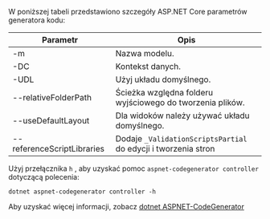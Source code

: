 W poniższej tabeli przedstawiono szczegóły ASP.NET Core parametrów generatora kodu:

| Parametr               | Opis|
| ----------------- | ------------ |
| -m  | Nazwa modelu. |
| -DC  | Kontekst danych. |
| -UDL | Użyj układu domyślnego. |
| --relativeFolderPath | Ścieżka względna folderu wyjściowego do tworzenia plików. |
| --useDefaultLayout | Dla widoków należy używać układu domyślnego. |
| --referenceScriptLibraries | Dodaje `_ValidationScriptsPartial` do edycji i tworzenia stron |

Użyj przełącznika `h` , aby uzyskać pomoc `aspnet-codegenerator controller` dotyczącą polecenia:

```console
dotnet aspnet-codegenerator controller -h
```

Aby uzyskać więcej informacji, zobacz [dotnet ASPNET-CodeGenerator](xref:fundamentals/tools/dotnet-aspnet-codegenerator)
